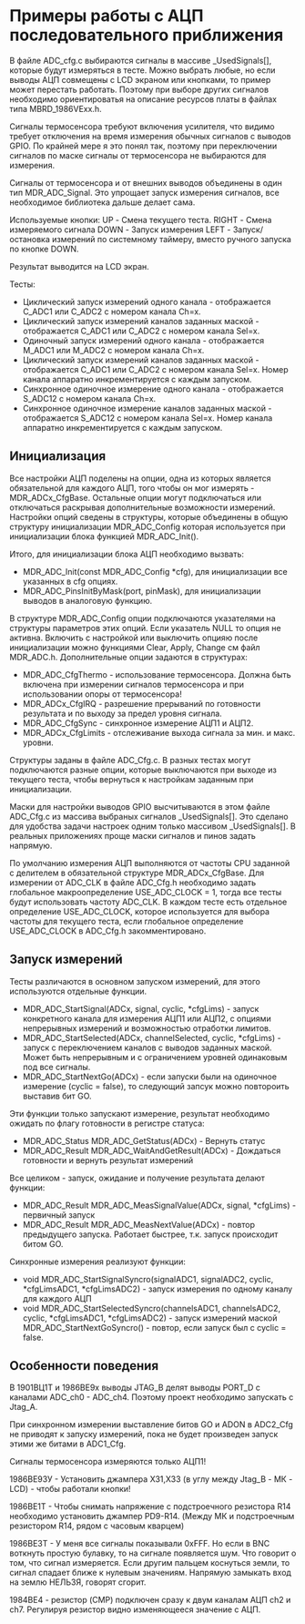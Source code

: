 ﻿# Примеры работы с АЦП последовательного приближения

В файле ADC_cfg.c выбираются сигналы в массиве _UsedSignals[], которые будут измеряться в тесте. Можно выбрать любые, но если выводы АЦП совмещены с LCD экраном или кнопками, то пример может перестать работать. Поэтому при выборе других сигналов необходимо ориентироватья на описание ресурсов платы в файлах типа MBRD_1986VExx.h.

Сигналы термосенсора требуют включения усилителя, что видимо требует отключения на время измерения обычных сигналов с выводов GPIO. По крайней мере я это понял так, поэтому при переключении сигналов по маске сигналы от термосенсора не выбираются для измерения.

Сигналы от термосенсора и от внешних выводов объединены в один тип MDR_ADC_Signal. Это упрощает запуск измерения сигналов, все необходимое библиотека дальше делает сама.

Используемые кнопки:
  UP - Смена текущего теста. 
  RIGHT - Смена измеряемого сигнала
  DOWN - Запуск измерения
  LEFT - Запуск/остановка измерений по системному таймеру, вместо ручного запуска по кнопке DOWN.

Результат выводится на LCD экран.

Тесты:
  - Циклический запуск измерений одного канала - отображается C_ADC1 или C_ADC2 с номером канала Ch=x.
  - Циклический запуск измерений каналов заданных маской - отображается C_ADC1 или C_ADC2 с номером канала Sel=x.
  - Одиночный запуск измерений одного канала - отображается М_ADC1 или М_ADC2 с номером канала Ch=x.
  - Циклический запуск измерений каналов заданных маской - отображается C_ADC1 или C_ADC2 с номером канала Sel=x. Номер канала аппаратно инкрементируется с каждым запуском.
  - Синхронное одиночное измерение одного канала - отображается S_ADC12 с номером канала Ch=x.
  - Синхронное одиночное измерение каналов заданных маской - отображается S_ADC12 с номером канала Sel=x. Номер канала аппаратно инкрементируется с каждым запуском.


## Инициализация

Все настройки АЦП поделены на опции, одна из которых является обязательной для каждого АЦП, того чтобы он мог измерять - MDR_ADCx_CfgBase. Остальные опции могут подключаться или отключаться раскрывая дополнительные возможности измерений. Настройки опций сведены в структуры, которые объединены в общую структуру инициализации MDR_ADC_Config которая используется при инициализации блока функцией MDR_ADC_Init().

Итого, для инициализации блока АЦП необходимо вызвать:
  - MDR_ADC_Init(const MDR_ADC_Config *cfg), для инициализации все указанных в cfg опциях.
  - MDR_ADC_PinsInitByMask(port, pinMask), для инициализации выводов в аналоговую функцию.

В структуре MDR_ADC_Config опции подключаются указателями на структуры параметров этих опций. Если указатель NULL то опция не активна. Включить с настройкой или выключить опцияю после инициализации можно функциями Clear, Apply, Change см файл MDR_ADC.h.
Дополнительные опции задаются в структурах:
  - MDR_ADC_CfgThermo - использование термосенсора. Должна быть включена при измерении сигналов термосенсора и при использовании опоры от термосенсора!
  - MDR_ADCx_CfgIRQ - разрешение прерываний по готовности результата и по выходу за предел уровня сигнала.
  - MDR_ADC_CfgSync - синхронное измерение АЦП1 и АЦП2.
   - MDR_ADCx_CfgLimits - отслеживание выхода сигнала за мин. и макс. уровни.

Структуры заданы в файле ADC_Cfg.с. В разных тестах могут подключаются разные опции, которые выключаются при выходе из текущего теста, чтобы вернуться к настройкам заданным при инициализации.

Маски для настройки выводов GPIO высчитываются в этом файле ADC_Cfg.с из массива выбраных сигналов _UsedSignals[]. Это сделано для удобства задачи настроек одним только массивом _UsedSignals[]. В реальных приложениях проще маски сигналов и пинов задать напрямую.

По умолчанию измерения АЦП выполняются от частоты CPU заданной с делителем в обязательной структуре MDR_ADCx_CfgBase. Для измерении от ADC_CLK в файле ADC_Cfg.h необходимо задать глобальное макроопределение USE_ADC_CLOCK = 1, тогда все тесты будут использовать частоту ADC_CLK. В каждом тесте есть отдельное определение USE_ADC_CLOCK, которое используется для выбора частоты для текущего теста, если глобальное определение USE_ADC_CLOCK в ADC_Cfg.h закомментировано.


## Запуск измерений

Тесты различаются в основном запуском измерений, для этого используются отдельные функции.

  - MDR_ADC_StartSignal(ADCx, signal, cyclic, *cfgLims) - запуск конкретного канала для измерения АЦП1 или АЦП2, с опциями непрерывных измерений и возможностью отработки лимитов.
  - MDR_ADC_StartSelected(ADCx, channelSelected, cyclic, *cfgLims) - запуск с переключением каналов с выводов заданных маской. Может быть непрерывным и с ограничением уровней одинаковым под все сигналы.
  - MDR_ADC_StartNextGo(ADCx) - если запуски были на одиночное измерение (cyclic = false), то следующий запсук можно повтороить выставив бит GO.

Эти функции только запускают измерение, результат необходимо ожидать по флагу готовности в регистре статуса:
  - MDR_ADC_Status MDR_ADC_GetStatus(ADCx) - Вернуть статус
  - MDR_ADC_Result MDR_ADC_WaitAndGetResult(ADCx) - Дождаться готовности и вернуть результат измерений

Все целиком - запуск, ожидание и получение результата делают функции:
  - MDR_ADC_Result MDR_ADC_MeasSignalValue(ADCx, signal, *cfgLims) - первичный запуск
  - MDR_ADC_Result MDR_ADC_MeasNextValue(ADCx) - повтор предыдущего запуска. Работает быстрее, т.к. запуск происходит битом GO.

Синхронные измерения реализуют функции:
  - void MDR_ADC_StartSignalSyncro(signalADC1, signalADC2, cyclic, *cfgLimsADC1, *cfgLimsADC2) - запуск измерения по одному каналу для каждого АЦП
  - void MDR_ADC_StartSelectedSyncro(channelsADC1, channelsADC2, cyclic, *cfgLimsADC1, *cfgLimsADC2) - запуск измерений маской
MDR_ADC_StartNextGoSyncro() - повтор, если запуск был с cyclic = false.


## Особенности поведения

В 1901ВЦ1Т и 1986ВЕ9х выводы JTAG_B делят выводы PORT_D с каналами ADC_ch0 - ADC_ch4. Поэтому проект необходимо запускать с Jtag_A.

При синхронном измерении выставление битов GO и ADON в ADC2_Cfg не приводят к запуску измерений, пока не будет произведен запуск этими же битами в ADC1_Cfg.

Сигналы термосенсора измеряются только АЦП1!

1986ВЕ93У - Установить джампера Х31,Х33 (в углу между Jtag_B - МК - LCD) - чтобы работали кнопки!

1986ВЕ1Т - Чтобы снимать напряжение с подстроечного резистора R14 необходимо установить джампер PD9-R14. (Между МК и подстроечным резистором R14, рядом с часовым кварцем)

1986ВЕ3Т - У меня все сигналы показывали 0xFFF. Но если в BNC воткнуть простую булавку, то на сигнале появляется шум. Что говорит о том, что сигнал измеряется. Если другим пальцем коснуться земли, то сигнал спадает ближе к нулевым значениям. Напрямую замыкать вход на землю НЕЛЬЗЯ, говорят сгорит.

1984ВЕ4 - резистор (CMP) подключен сразу к двум каналам АЦП ch2 и ch7. Регулируя резистор видно изменяющееся значение с АЦП.
